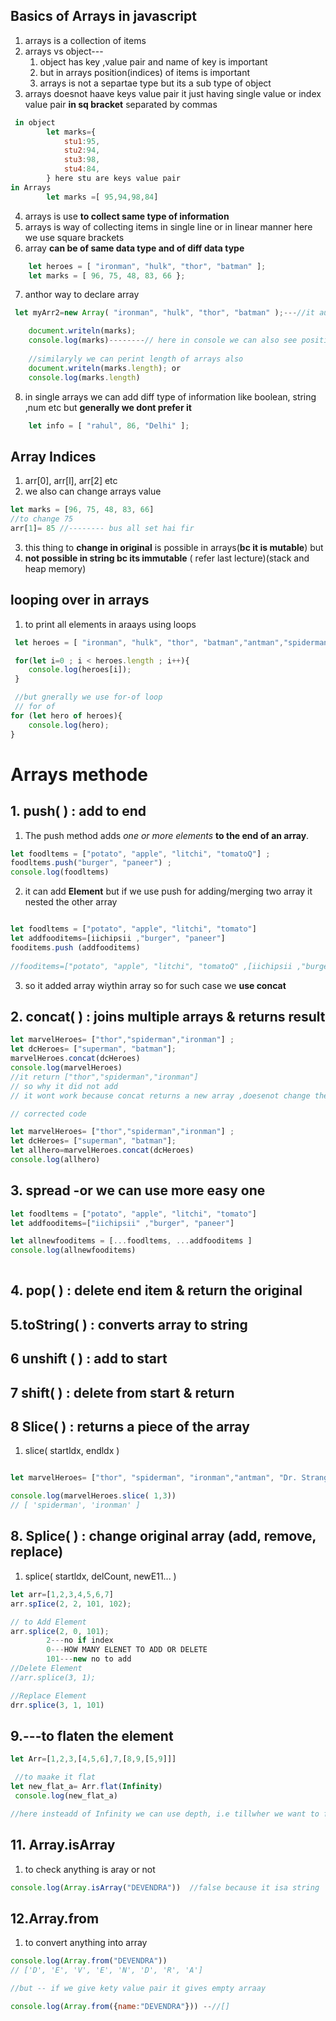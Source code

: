 ## Basics of Arrays in javascript
 1. arrays is a collection of items
 2. arrays vs object--- 
    1. object has key ,value pair and name of key is important 
    2. but in arrays position(indices) of items is important
    3. arrays is not a separtae type but its a sub type of object
3. arrays doesnot haave keys value pair it just having single value or index value pair **in sq bracket** separated by commas
```js
 in object 
        let marks={
            stu1:95,
            stu2:94,
            stu3:98,
            stu4:84,
        } here stu are keys value pair
in Arrays
        let marks =[ 95,94,98,84]
```
4. arrays is use **to collect same type of information**
5. arrays is way of collecting items in single line or in linear manner
 here we use square brackets
6. array **can be of same data type and of diff data type**
```js ex---
    let heroes = [ "ironman", "hulk", "thor", "batman" ];
    let marks = [ 96, 75, 48, 83, 66 };
```
7. anthor way to declare array
```js
 let myArr2=new Array( "ironman", "hulk", "thor", "batman" );---//it automaticaallly adds the square brackets

    document.writeln(marks);
    console.log(marks)--------// here in console we can also see position and length of arrays by default
    
    //similaryly we can perint length of arrays also 
    document.writeln(marks.length); or
    console.log(marks.length)
```

8. in single arrays we can add diff type of information like boolean, string ,num etc but **generally we dont prefer it**
```js     
    let info = [ "rahul", 86, "Delhi" ];
```

## Array Indices
1. arr[0], arr[l], arr[2] etc
2. we also can change arrays value
```js
let marks = [96, 75, 48, 83, 66]
//to change 75 
arr[1]= 85 //-------- bus all set hai fir
```
3. this thing to **change in original** is possible in arrays(**bc it is mutable**) but 
4. **not possible in string bc its immutable** ( refer last lecture)(stack and heap memory)


## looping over in arrays
1. to print all elements in araays using loops
```js 
 let heroes = [ "ironman", "hulk", "thor", "batman","antman","spiderman" ,"thanos" ];

 for(let i=0 ; i < heroes.length ; i++){
    console.log(heroes[i]);
 }

 //but gnerally we use for-of loop
 // for of
for (let hero of heroes){
    console.log(hero);
}
```

# Arrays methode

## 1. push( ) : add to end
1. The push method adds *one or more elements* **to the end of an array**.
```js
let foodltems = ["potato", "apple", "litchi", "tomatoQ"] ;
foodltems.push("burger", "paneer") ;
console.log(foodltems)
```

2. it can add **Element**  but if we use push for adding/merging two array it nested the other array
```js 

let foodltems = ["potato", "apple", "litchi", "tomato"]
let addfooditems=[iichipsii ,"burger", "paneer"]
fooditems.push (addfooditems)
             
//fooditems=["potato", "apple", "litchi", "tomatoQ" ,[iichipsii ,"burger", "paneer"]]
```
3. so it added array wiythin array so for such case we **use concat**

## 2. concat( ) : joins multiple arrays & returns result

```js
let marvelHeroes= ["thor","spiderman","ironman"] ;
let dcHeroes= ["superman", "batman"];
marvelHeroes.concat(dcHeroes)
console.log(marvelHeroes)
//it return ["thor","spiderman","ironman"]
// so why it did not add
// it wont work because concat returns a new array ,doesenot change the original array 

// corrected code

let marvelHeroes= ["thor","spiderman","ironman"] ;
let dcHeroes= ["superman", "batman"];
let allhero=marvelHeroes.concat(dcHeroes)
console.log(allhero)
```

## 3. spread -or we can use more easy one 

```js
let foodltems = ["potato", "apple", "litchi", "tomato"]
let addfooditems=["iichipsii" ,"burger", "paneer"]

let allnewfooditems = [...foodltems, ...addfooditems ] 
console.log(allnewfooditems)
  
```
## 4. pop( ) : delete end item & return the original

## 5.toString( ) : converts array to string

## 6 unshift ( ) : add to start

## 7 shift( ) : delete from start & return

## 8 Slice( ) : returns a piece of the array
1. slice( startldx, endldx )
```js

let marvelHeroes= ["thor", "spiderman", "ironman","antman", "Dr. Strange"]

console.log(marvelHeroes.slice( 1,3))
// [ 'spiderman', 'ironman' ]
```
## 8. Splice( ) : change original array (add, remove, replace)
1. splice( startldx, delCount, newE11... )
```js
let arr=[1,2,3,4,5,6,7]
arr.spIice(2, 2, 101, 102);

// to Add Element
arr.splice(2, 0, 101);
        2---no if index 
        0---HOW MANY ELENET TO ADD OR DELETE 
        101---new no to add
//Delete Element
//arr.splice(3, 1);

//Replace Element
drr.splice(3, 1, 101)

```

## 9.---to flaten the element 
```js 
let Arr=[1,2,3,[4,5,6],7,[8,9,[5,9]]]

 //to maake it flat 
let new_flat_a= Arr.flat(Infinity)
 console.log(new_flat_a)

//here insteadd of Infinity we can use depth, i.e tillwher we want to flaten it 1 ,2 ,3 ,4 th array so if we diont know then use Infinity to flaten hole array 
```
## 11. Array.isArray 
1. to check anything is  aray or not 
```js
console.log(Array.isArray("DEVENDRA"))  //false because it isa string 
```
## 12.Array.from
1. to convert anything into array
```js
console.log(Array.from("DEVENDRA")) 
// ['D', 'E', 'V', 'E', 'N', 'D', 'R', 'A']

//but -- if we give kety value pair it gives empty arraay 

console.log(Array.from({name:"DEVENDRA"})) --//[]
```



